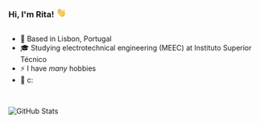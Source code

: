 ### Hi, I'm Rita! <img src="https://github.com/SparklingRita/SparklingRita/blob/master/wave.gif" width="20"></img>

##

- 📍 Based in Lisbon, Portugal
- 🎓 Studying electrotechnical engineering (MEEC) at Instituto Superior Técnico
- ⚡ I have _many_ hobbies
- 🌱 c:

<br />

![GitHub Stats](https://github-readme-stats.vercel.app/api/top-langs/?username=SparklingRita&theme=dark&hide_border=true&bg_color=0d1117&hide=markdown)
